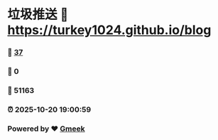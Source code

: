 # 垃圾推送 :link: https://turkey1024.github.io/blog 
### :page_facing_up: [37](https://turkey1024.github.io/blog/tag.html) 
### :speech_balloon: 0 
### :hibiscus: 51163 
### :alarm_clock: 2025-10-20 19:00:59 
### Powered by :heart: [Gmeek](https://github.com/Meekdai/Gmeek)
